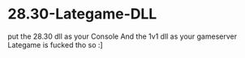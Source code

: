 # 28.30-Lategame-DLL

put the 28.30 dll as your Console And the 1v1 dll as your gameserver Lategame is fucked tho so :] 
